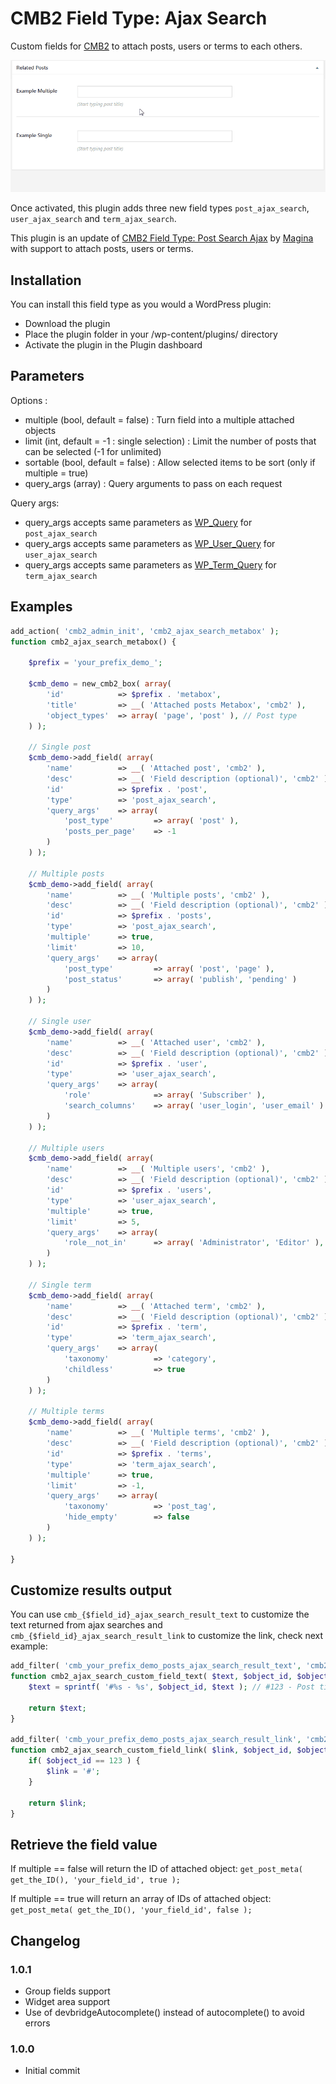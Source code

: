 CMB2 Field Type: Ajax Search
==================

Custom fields for [CMB2](https://github.com/WebDevStudios/CMB2) to attach posts, users or terms to each others.

![example](example.gif)

Once activated, this plugin adds three new field types `post_ajax_search`, `user_ajax_search` and `term_ajax_search`.

This plugin is an update of [CMB2 Field Type: Post Search Ajax](https://github.com/alexis-magina/cmb2-field-post-search-ajax) by [Magina](http://magina.fr/) with support to attach posts, users or terms.

## Installation

You can install this field type as you would a WordPress plugin:

- Download the plugin
- Place the plugin folder in your /wp-content/plugins/ directory
- Activate the plugin in the Plugin dashboard

## Parameters

Options : 
- multiple (bool, default = false) : Turn field into a multiple attached objects
- limit (int, default = -1 : single selection) : Limit the number of posts that can be selected (-1 for unlimited)
- sortable (bool, default = false) : Allow selected items to be sort (only if multiple = true)
- query_args (array) : Query arguments to pass on each request

Query args:
- query_args accepts same parameters as [WP_Query](https://codex.wordpress.org/Class_Reference/WP_Query) for `post_ajax_search`
- query_args accepts same parameters as [WP_User_Query](https://codex.wordpress.org/Class_Reference/WP_User_Query) for `user_ajax_search`
- query_args accepts same parameters as [WP_Term_Query](https://developer.wordpress.org/reference/classes/wp_term_query/) for `term_ajax_search`

## Examples

```php
add_action( 'cmb2_admin_init', 'cmb2_ajax_search_metabox' );
function cmb2_ajax_search_metabox() {

	$prefix = 'your_prefix_demo_';

	$cmb_demo = new_cmb2_box( array(
		'id'            => $prefix . 'metabox',
		'title'         => __( 'Attached posts Metabox', 'cmb2' ),
		'object_types'  => array( 'page', 'post' ), // Post type
	) );

	// Single post
	$cmb_demo->add_field( array(
		'name'          => __( 'Attached post', 'cmb2' ),
		'desc'          => __( 'Field description (optional)', 'cmb2' ),
		'id'            => $prefix . 'post',
		'type'          => 'post_ajax_search',
		'query_args'	=> array(
			'post_type'			=> array( 'post' ),
			'posts_per_page'	=> -1
		)
	) );

	// Multiple posts
	$cmb_demo->add_field( array(
		'name'          => __( 'Multiple posts', 'cmb2' ),
		'desc'          => __( 'Field description (optional)', 'cmb2' ),
		'id'            => $prefix . 'posts',
		'type'          => 'post_ajax_search',
		'multiple'      => true,
		'limit'      	=> 10,
		'query_args'	=> array(
			'post_type'			=> array( 'post', 'page' ),
			'post_status'		=> array( 'publish', 'pending' )
		)
	) );

	// Single user
	$cmb_demo->add_field( array(
		'name'          => __( 'Attached user', 'cmb2' ),
		'desc'          => __( 'Field description (optional)', 'cmb2' ),
		'id'            => $prefix . 'user',
		'type'          => 'user_ajax_search',
		'query_args'	=> array(
			'role'				=> array( 'Subscriber' ),
			'search_columns' 	=> array( 'user_login', 'user_email' )
		)
	) );

	// Multiple users
	$cmb_demo->add_field( array(
		'name'          => __( 'Multiple users', 'cmb2' ),
		'desc'          => __( 'Field description (optional)', 'cmb2' ),
		'id'            => $prefix . 'users',
		'type'          => 'user_ajax_search',
		'multiple'      => true,
		'limit'      	=> 5,
		'query_args'	=> array(
			'role__not_in'		=> array( 'Administrator', 'Editor' ),
		)
	) );

	// Single term
	$cmb_demo->add_field( array(
		'name'          => __( 'Attached term', 'cmb2' ),
		'desc'          => __( 'Field description (optional)', 'cmb2' ),
		'id'            => $prefix . 'term',
		'type'          => 'term_ajax_search',
		'query_args'	=> array(
			'taxonomy'			=> 'category',
			'childless'			=> true
		)
	) );

	// Multiple terms
	$cmb_demo->add_field( array(
		'name'          => __( 'Multiple terms', 'cmb2' ),
		'desc'          => __( 'Field description (optional)', 'cmb2' ),
		'id'            => $prefix . 'terms',
		'type'          => 'term_ajax_search',
		'multiple'      => true,
		'limit'      	=> -1,
		'query_args'	=> array(
			'taxonomy'			=> 'post_tag',
			'hide_empty'		=> false
		)
	) );

}
```

## Customize results output

You can use `cmb_{$field_id}_ajax_search_result_text` to customize the text returned from ajax searches and `cmb_{$field_id}_ajax_search_result_link` to customize the link, check next example:

```php
add_filter( 'cmb_your_prefix_demo_posts_ajax_search_result_text', 'cmb2_ajax_search_custom_field_text', 10, 3 );
function cmb2_ajax_search_custom_field_text( $text, $object_id, $object_type ) {
	$text = sprintf( '#%s - %s', $object_id, $text ); // #123 - Post title

	return $text;
}

add_filter( 'cmb_your_prefix_demo_posts_ajax_search_result_link', 'cmb2_ajax_search_custom_field_link', 10, 3 );
function cmb2_ajax_search_custom_field_link( $link, $object_id, $object_type ) {
	if( $object_id == 123 ) {
		$link = '#';
	}

	return $link;
}
```

## Retrieve the field value

If multiple == false will return the ID of attached object:
`get_post_meta( get_the_ID(), 'your_field_id', true );`

If multiple == true will return an array of IDs of attached object:
`get_post_meta( get_the_ID(), 'your_field_id', false );`

## Changelog

### 1.0.1
* Group fields support
* Widget area support
* Use of devbridgeAutocomplete() instead of autocomplete() to avoid errors

### 1.0.0
* Initial commit
